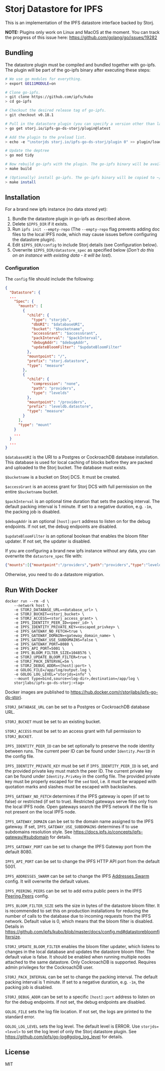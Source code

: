 # Storj Datastore for IPFS

This is an implementation of the IPFS datastore interface backed by Storj.

**NOTE:** Plugins only work on Linux and MacOS at the moment. You can track the progress of this issue here: https://github.com/golang/go/issues/19282

## Bundling

The datastore plugin must be compiled and bundled together with go-ipfs. The plugin will be part of the go-ipfs binary after executing these steps:

```bash
# We use go modules for everything.
> export GO111MODULE=on

# Clone go-ipfs.
> git clone https://github.com/ipfs/kubo
> cd go-ipfs

# Checkout the desired release tag of go-ipfs.
> git checkout v0.18.1

# Pull in the datastore plugin (you can specify a version other than latest if you'd like).
> go get storj.io/ipfs-go-ds-storj/plugin@latest

# Add the plugin to the preload list.
> echo -e "\nstorjds storj.io/ipfs-go-ds-storj/plugin 0" >> plugin/loader/preload_list

# Update the deptree
> go mod tidy

# Now rebuild go-ipfs with the plugin. The go-ipfs binary will be available at cmd/ipfs/ipfs.
> make build

# (Optionally) install go-ipfs. The go-ipfs binary will be copied to ~/go/bin/ipfs.
> make install
```

## Installation

For a brand new ipfs instance (no data stored yet):

1. Bundle the datastore plugin in go-ipfs as described above.
2. Delete `$IPFS_DIR` if it exists.
3. Run `ipfs init --empty-repo` (The `--empty-repo` flag prevents adding doc files to the local IPFS node, which may cause issues before configuring the datastore plugin). 
4. Edit `$IPFS_DIR/config` to include Storj details (see Configuration below).
5. Overwrite `$IPFS_DIR/datastore_spec` as specified below (*Don't do this on an instance with existing data - it will be lost*).

### Configuration

The `config` file should include the following:
```json
{
  "Datastore": {
  ...
    "Spec": {
      "mounts": [
        {
          "child": {
            "type": "storjds",
            "dbURI": "$databaseURI",
            "bucket": "$bucketname",
            "accessGrant": "$accessGrant",
            "packInterval": "$packInterval",
            "debugAddr": "$debugAddr",
            "updateBloomFilter": "$updateBloomFilter"
          },
          "mountpoint": "/",
          "prefix": "storj.datastore",
          "type": "measure"
        },
        {
          "child": {
            "compression": "none",
            "path": "providers",
            "type": "levelds"
          },
          "mountpoint": "/providers",
          "prefix": "leveldb.datastore",
          "type": "measure"
        }
      ],
      "type": "mount"
    }
    ...
  }
  ...
}
```
`$databaseURI` is the URI to a Postgres or CockroachDB database installation. This database is used for local caching of blocks before they are packed and uploaded to the Storj bucket. The database must exists. 

`$bucketname` is a bucket on Storj DCS. It must be created.

`$accessGrant` is an access grant for Storj DCS with full permission on the entire `$bucketname` bucket.

`$packInterval` is an optional time duration that sets the packing interval. The default packing interval is 1 minute. If set to a negative duration, e.g. `-1m`, the packing job is disabled.

`$debugAddr` is an optional `[host]:port` address to listen on for the debug endpoints. If not set, the debug endpoints are disabled.

`$updateBloomFilter` is an optional boolean that enables the bloom filter updater. If not set, the updater is disabled. 

If you are configuring a brand new ipfs instance without any data, you can overwrite the `datastore_spec` file with:

```json
{"mounts":[{"mountpoint":"/providers","path":"providers","type":"levelds"},{"bucket":"$bucketname","mountpoint":"/"}],"type":"mount"}
```

Otherwise, you need to do a datastore migration.

## Run With Docker

```
docker run --rm -d \
    --network host \
    -e STORJ_DATABASE_URL=<database_url> \
    -e STORJ_BUCKET=<storj_bucket> \
    -e STORJ_ACCESS=<storj_access_grant> \
    -e IPFS_IDENTITY_PEER_ID=<peer_id> \
    -e IPFS_IDENTITY_PRIVATE_KEY=<escaped_privkey> \
    -e IPFS_GATEWAY_NO_FETCH=true \
    -e IPFS_GATEWAY_DOMAIN=<gateway_domain_name> \
    -e IPFS_GATEWAY_USE_SUBDOMAINS=false \
    -e IPFS_GATEWAY_PORT=8080 \
    -e IPFS_API_PORT=5001 \
    -e IPFS_BLOOM_FILTER_SIZE=1048576 \
    -e STORJ_UPDATE_BLOOM_FILTER=true \
    -e STORJ_PACK_INTERVAL=5m \
    -e STORJ_DEBUG_ADDR=<[host]:port> \
    -e GOLOG_FILE=/app/log/output.log \
    -e GOLOG_LOG_LEVEL="storjds=info" \
    --mount type=bind,source=<log-dir>,destination=/app/log \
    storjlabs/ipfs-go-ds-storj:<tag>
```

Docker images are published to https://hub.docker.com/r/storjlabs/ipfs-go-ds-storj.

`STORJ_DATABASE_URL` can be set to a Postgres or CockroachDB database URL.

`STORJ_BUCKET` must be set to an existing bucket.

`STORJ_ACCESS` must be set to an access grant with full permission to `STORJ_BUCKET`.

`IPFS_IDENTITY_PEER_ID` can be set optionally to preserve the node identity between runs. The current peer ID can be found under `Identity.PeerID` in the config file.

`IPFS_IDENTITY_PRIVATE_KEY` must be set if `IPFS_IDENTITY_PEER_ID` is set, and the provided private key must match the peer ID. The current private key can be found under `Identity.PrivKey` in the config file. The provided private key must be properly escaped for the `sed` tool, i.e. it must be wrapped with quotation marks and slashes must be escaped with backslashes.

`IPFS_GATEWAY_NO_FETCH` determines if the IPFS gateway is open (if set to false) or restricted (if set to true). Restricted gateways serve files only from the local IPFS node. Open gateways search the IPFS network if the file is not present on the local IPFS node.

`IPFS_GATEWAY_DOMAIN` can be set to the domain name assigned to the IPFS gateway. If set, `IPFS_GATEWAY_USE_SUBDOMAINS` determines if to use subdomains resolution style. See https://docs.ipfs.io/concepts/ipfs-gateway/#subdomain for details.

`IPFS_GATEWAY_PORT` can be set to change the IPFS Gateway port from the default 8080.

`IPFS_API_PORT` can be set to change the IPFS HTTP API port from the default 5001.

`IPFS_ADDRESSES_SWARM` can be set to change the IPFS [Addresses.Swarm](https://github.com/ipfs/kubo/blob/master/docs/config.md#addressesswarm) config. It will overwrite the default values.

`IPFS_PEERING_PEERS` can be set to add extra public peers in the IPFS [Peering.Peers](https://github.com/ipfs/kubo/blob/master/docs/config.md#peeringpeers) config.

`IPFS_BLOOM_FILTER_SIZE` sets the size in bytes of the datastore bloom filter. It is recommended to set this on production installations for reducing the number of calls to the database due to incoming requests from the IPFS network. Default value is 0, which means that the bloom filter is disabled. Details in https://github.com/ipfs/kubo/blob/master/docs/config.md#datastorebloomfiltersize.

`STORJ_UPDATE_BLOOM_FILTER` enables the bloom filter updater, which listens to changes in the local database and updates the datastore bloom filter. The default value is false. It should be enabled when running multiple nodes attached to the same datastore. Only CockroachDB is supported. Requires admin privileges for the CockroachDB user.

`STORJ_PACK_INTERVAL` can be set to change the packing interval. The default packing interval is 1 minute. If set to a negative duration, e.g. `-1m`, the packing job is disabled.

`STORJ_DEBUG_ADDR` can be set to a specific `[host]:port` address to listen on for the debug endpoints. If not set, the debug endpoints are disabled.

`GOLOG_FILE` sets the log file location. If not set, the logs are printed to the standard error.

`GOLOG_LOG_LEVEL` sets the log level. The default level is ERROR. Use `storjds=<level>` to set the log level of only the Storj datastore plugin. See https://github.com/ipfs/go-log#golog_log_level for details.

## License

MIT
